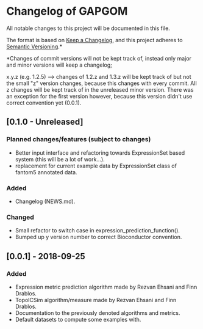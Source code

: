 # Changelog of GAPGOM
All notable changes to this project will be documented in this file.

The format is based on [Keep a Changelog](https://keepachangelog.com/en/1.0.0/),
and this project adheres to [Semantic Versioning](https://semver.org/spec/v2.0.0.html).\*

\*Changes of commit versions will not be kept track of, instead only major and minor versions will keep a changelog;

x.y.z (e.g. 1.2.5) --> changes of 1.2.z and 1.3.z will be kept track of but not the small "z" version changes, because this changes with every commit.
All z changes will be kept track of in the unreleased minor version. There was an exception for the first version however, because this version didn't
use correct convention yet (0.0.1).

## [0.1.0 - Unreleased]
### Planned changes/features (subject to changes)
- Better input interface and refactoring towards ExpressionSet based system (this will be a lot of work...).
- replacement for current example data by ExpressionSet class of fantom5 annotated data.
### Added
- Changelog (NEWS.md).
### Changed
- Small refactor to switch case in expression_prediction_function().
- Bumped up y version number to correct Bioconductor convention.

## [0.0.1] - 2018-09-25
### Added
- Expression metric prediction algorithm made by Rezvan Ehsani and Finn Drablos.
- TopoICSim algorithm/measure made by Rezvan Ehsani and Finn Drablos.
- Documentation to the previously denoted algorithms and metrics.
- Default datasets to compute some examples with.